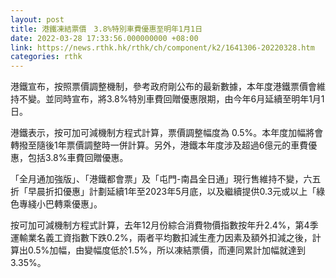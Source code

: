 ```yaml
---
layout: post
title: 港鐵凍結票價　3.8%特別車費優惠至明年1月1日
date: 2022-03-28 17:33:56.000000000 +08:00
link: https://news.rthk.hk/rthk/ch/component/k2/1641306-20220328.htm
categories: rthk
---
```


港鐵宣布，按照票價調整機制，參考政府剛公布的最新數據，本年度港鐵票價會維持不變。並同時宣布，將3.8%特別車費回贈優惠限期，由今年6月延續至明年1月1日。

港鐵表示，按可加可減機制方程式計算，票價調整幅度為 0.5%。本年度加幅將會轉撥至隨後1年票價調整時一併計算。另外，港鐵本年度涉及超過6億元的車費優惠，包括3.8%車費回贈優惠。 

「全月通加強版」、「港鐵都會票」及「屯門-南昌全日通」現行售維持不變，六五折「早晨折扣優惠」計劃延續1年至2023年5月底，以及繼續提供0.3元或以上「綠色專綫小巴轉乘優惠」。

按可加可減機制方程式計算，去年12月份綜合消費物價指數按年升2.4%，第4季運輸業名義工資指數下跌0.2%，兩者平均數扣減生產力因素及額外扣減之後，計算出0.5%加幅，由變幅度低於1.5%，所以凍結票價，而連同累計加幅就達到3.35%。
